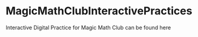# MagicMathClubInteractivePractices
Interactive Digital Practice for Magic Math Club can be found here
